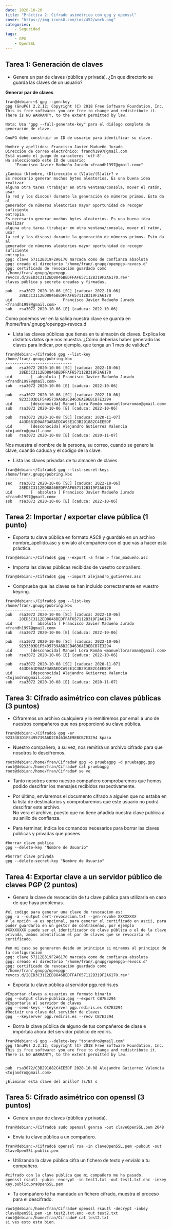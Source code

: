 ```yaml
---
date: 2020-10-20
title: "Práctica 2: Cifrado asimétrico con gpg y openssl"
cover: "https://img.icons8.com/ios/452/work.png"
categories: 
    - Seguridad
tags:
    - GPG
    - OpenSSL
---
```


## Tarea 1: Generación de claves

* Genera un par de claves (pública y privada). ¿En que directorio se guarda las claves de un usuario?

**Generar par de claves**
```shell
fran@debian:~$ gpg --gen-key
gpg (GnuPG) 2.2.12; Copyright (C) 2018 Free Software Foundation, Inc.
This is free software: you are free to change and redistribute it.
There is NO WARRANTY, to the extent permitted by law.

Nota: Usa "gpg --full-generate-key" para el diálogo completo de generación de clave.

GnuPG debe construir un ID de usuario para identificar su clave.

Nombre y apellidos: Francisco Javier Madueño Jurado
Dirección de correo electrónico: frandh1997@gmail.com
Está usando el juego de caracteres 'utf-8'.
Ha seleccionado este ID de usuario:
    "Francisco Javier Madueño Jurado <frandh1997@gmail.com>"

¿Cambia (N)ombre, (D)irección o (V)ale/(S)alir? v
Es necesario generar muchos bytes aleatorios. Es una buena idea realizar
alguna otra tarea (trabajar en otra ventana/consola, mover el ratón, usar
la red y los discos) durante la generación de números primos. Esto da al
generador de números aleatorios mayor oportunidad de recoger suficiente
entropía.
Es necesario generar muchos bytes aleatorios. Es una buena idea realizar
alguna otra tarea (trabajar en otra ventana/consola, mover el ratón, usar
la red y los discos) durante la generación de números primos. Esto da al
generador de números aleatorios mayor oportunidad de recoger suficiente
entropía.
gpg: clave 57112B319F2A6170 marcada como de confianza absoluta
gpg: creado el directorio '/home/fran/.gnupg/openpgp-revocs.d'
gpg: certificado de revocación guardado como '/home/fran/.gnupg/openpgp-revocs.d/28ED3C3112ED8846BEDFFAF657112B319F2A6170.rev'
claves pública y secreta creadas y firmadas.

pub   rsa3072 2020-10-06 [SC] [caduca: 2022-10-06]
      28ED3C3112ED8846BEDFFAF657112B319F2A6170
uid                      Francisco Javier Madueño Jurado <frandh1997@gmail.com>
sub   rsa3072 2020-10-06 [E] [caduca: 2022-10-06]
```
Como podemos ver en la salida nuestra clave se guarda en /home/fran/.gnupg/openpgp-revocs.d

* Lista las claves públicas que tienes en tu almacén de claves. Explica los distintos datos que nos muestra. ¿Cómo deberías haber generado las claves para indicar, por ejemplo, que tenga un 1 mes de validez?
```shell
fran@debian:~/Cifrado$ gpg --list-key
/home/fran/.gnupg/pubring.kbx
-----------------------------
pub   rsa3072 2020-10-06 [SC] [caduca: 2022-10-06]
      28ED3C3112ED8846BEDFFAF657112B319F2A6170
uid        [  absoluta ] Francisco Javier Madueño Jurado <frandh1997@gmail.com>
sub   rsa3072 2020-10-06 [E] [caduca: 2022-10-06]

pub   rsa3072 2020-10-06 [SC] [caduca: 2022-10-06]
      9233303D1F5495739A6D2CB4636AE9EBCB7E3294
uid        [desconocida] Manuel Lora Román <manuelloraroman@gmail.com>
sub   rsa3072 2020-10-06 [E] [caduca: 2022-10-06]

pub   rsa3072 2020-10-08 [SC] [caduca: 2020-11-07]
      443D661D9AAF3ABAEDCA93E1C3B291882C4EE5DF
uid        [desconocida] Alejandro Gutierrez Valencia <tojandro@gmail.com>
sub   rsa3072 2020-10-08 [E] [caduca: 2020-11-07]
```
Nos muestra el nombre de la persona, su correo, cuando se genero la clave, cuando caduca y el código de la clave.

* Lista las claves privadas de tu almacén de claves
```shell
fran@debian:~/Cifrado$ gpg --list-secret-keys
/home/fran/.gnupg/pubring.kbx
-----------------------------
sec   rsa3072 2020-10-06 [SC] [caduca: 2022-10-06]
      28ED3C3112ED8846BEDFFAF657112B319F2A6170
uid        [  absoluta ] Francisco Javier Madueño Jurado <frandh1997@gmail.com>
ssb   rsa3072 2020-10-06 [E] [caduca: 2022-10-06]
```

## Tarea 2: Importar / exportar clave pública (1 punto)

* Exporta tu clave pública en formato ASCII y guardalo en un archivo nombre_apellido.asc y envíalo al compañero con el que vas a hacer esta práctica.
```shell
fran@debian:~/Cifrado$ gpg --export -a fran > fran_madueño.asc
```

* Importa las claves públicas recibidas de vuestro compañero.
```shell
fran@debian:~/Cifrado$ gpg --import alejandro_gutierrez.asc 
```

* Comprueba que las claves se han incluido correctamente en vuestro keyring.
```shell
fran@debian:~/Cifrado$ gpg --list-key
/home/fran/.gnupg/pubring.kbx
-----------------------------
pub   rsa3072 2020-10-06 [SC] [caduca: 2022-10-06]
      28ED3C3112ED8846BEDFFAF657112B319F2A6170
uid        [  absoluta ] Francisco Javier Madueño Jurado <frandh1997@gmail.com>
sub   rsa3072 2020-10-06 [E] [caduca: 2022-10-06]

pub   rsa3072 2020-10-06 [SC] [caduca: 2022-10-06]
      9233303D1F5495739A6D2CB4636AE9EBCB7E3294
uid        [desconocida] Manuel Lora Román <manuelloraroman@gmail.com>
sub   rsa3072 2020-10-06 [E] [caduca: 2022-10-06]

pub   rsa3072 2020-10-08 [SC] [caduca: 2020-11-07]
      443D661D9AAF3ABAEDCA93E1C3B291882C4EE5DF
uid        [desconocida] Alejandro Gutierrez Valencia <tojandro@gmail.com>
sub   rsa3072 2020-10-08 [E] [caduca: 2020-11-07]
```

## Tarea 3: Cifrado asimétrico con claves públicas (3 puntos)

* Cifraremos un archivo cualquiera y lo remitiremos por email a uno de nuestros compañeros que nos proporcionó su clave pública.
```shell
fran@debian:~/Cifrado$ gpg -er 9233303D1F5495739A6D2CB4636AE9EBCB7E3294 kpasa 
```

* Nuestro compañero, a su vez, nos remitirá un archivo cifrado para que nosotros lo descifremos.
```shell
root@debian:/home/fran/Cifrado# gpg -o pruebagpg -d pruebagpg.gpg
root@debian:/home/fran/Cifrado# cat pruebagpg
root@debian:/home/fran/Cifrado# se ve
```
* Tanto nosotros como nuestro compañero comprobaremos que hemos podido descifrar los mensajes recibidos respectivamente.


* Por último, enviaremos el documento cifrado a alguien que no estaba en la lista de destinatarios y comprobaremos que este usuario no podrá descifrar este archivo.  
No vera el archivo, puesto que no tiene añadida nuestra clave publica a su anillo de confianza.

* Para terminar, indica los comandos necesarios para borrar las claves públicas y privadas que posees.
```shell
#borrar clave publica
gpg --delete-key "Nombre de Usuario"

#borrar clave privada
gpg --delete-secret-key "Nombre de Usuario"
```

## Tarea 4: Exportar clave a un servidor público de claves PGP (2 puntos)

* Genera la clave de revocación de tu clave pública para utilizarla en caso de que haya problemas.
```shell
#el codigo para generar una clave de revocacion es:
gpg -a --output cert-revocacion.txt --gen-revoke XXXXXXXX
# la opción -a es opcional, para generar el certificado en ascii, para poder guardarlo en un gestor de contraseñas, por ejemplo
#XXXXXXXX puede ser el identificador de clave pública o el de la clave privada, ambos identifican el par de claves que se revocaría el certificado.

#en mi caso se generaron desde un principio si miramos al principio de la configuracion
gpg: clave 57112B319F2A6170 marcada como de confianza absoluta
gpg: creado el directorio '/home/fran/.gnupg/openpgp-revocs.d'
gpg: certificado de revocación guardado como '/home/fran/.gnupg/openpgp-revocs.d/28ED3C3112ED8846BEDFFAF657112B319F2A6170.rev'
```


* Exporta tu clave pública al servidor pgp.rediris.es
```shell
#Exportar claves a usuarios en formato binario
gpg --output clave-publica.gpg --export CB7E3294
#Exportarla al servidor de claves
gpg --send-keys --keyserver pgp.rediris.es CB7E3294
#Recivir una clave del servidor de claves
gpg  --keyserver pgp.rediris.es --recv CB7E3294
```

* Borra la clave pública de alguno de tus compañeros de clase e impórtala ahora del servidor público de rediris.
```shell
fran@debian:~$ gpg --delete-key "tojandro@gmail.com"
gpg (GnuPG) 2.2.12; Copyright (C) 2018 Free Software Foundation, Inc.
This is free software: you are free to change and redistribute it.
There is NO WARRANTY, to the extent permitted by law.


pub  rsa3072/C3B291882C4EE5DF 2020-10-08 Alejandro Gutierrez Valencia <tojandro@gmail.com>

¿Eliminar esta clave del anillo? (s/N) s
```

## Tarea 5: Cifrado asimétrico con openssl (3 puntos)

* Genera un par de claves (pública y privada).
```shell
fran@debian:~/Cifrado$ sudo openssl genrsa -out claveOpenSSL.pem 2048
```

* Envía tu clave pública a un compañero.
```shell
fran@debian:~/Cifrado$ openssl rsa -in claveOpenSSL.pem -pubout -out ClaveOpenSSL.public.pem
```

* Utilizando la clave pública cifra un fichero de texto y envíalo a tu compañero.
```shell
#cifrado con la clave publica que mi compañero me ha pasado.
openssl rsautl -pubin -encrypt -in test1.txt -out test1.txt.enc -inkey key.publicLoraOpenSSL.pem 
```

* Tu compañero te ha mandado un fichero cifrado, muestra el proceso para el descifrado.
```shell
root@debian:/home/fran/Cifrado# openssl rsautl -decrypt -inkey claveOpenSSL.pem -in test2.txt.enc -out test2.txt
root@debian:/home/fran/Cifrado# cat test2.txt
si ves esto esta bien.
```